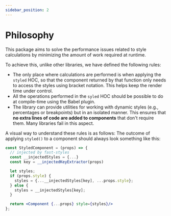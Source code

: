```yaml
---
sidebar_position: 2
---
```


# Philosophy

This package aims to solve the performance issues related to style calculations by minimizing the amount of work required at runtime.

To achieve this, unlike other libraries, we have defined the following rules:

- The only place where calculations are performed is when applying the `styled` HOC, so that the component returned by that function only needs to access the styles using bracket notation. This helps keep the render time under control.
- All the operations performed in the `syled` HOC should be possible to do at compile-time using the Babel plugin.
- The library can provide utilities for working with dynamic styles (e.g., percentages or breakpoints) but in an isolated manner. This ensures that **no extra lines of code are added to components** that don't require them. Many libraries fail in this aspect.

A visual way to understand these rules is as follows: The outcome of applying `styled()` to a component should always look something like this:

```jsx
const StyledComponent = (props) => {
  // injected by fast-styles
  const __injectedStyles = {...}
  const key = __injectedKeyExtractor(props)

  let styles;
  if (props.style) {
    styles = {...__injectedStyles[key], ...props.style};
  } else {
    styles = __injectedStyles[key];
  }

  return <Component {...props} style={styles}/>
};
```
